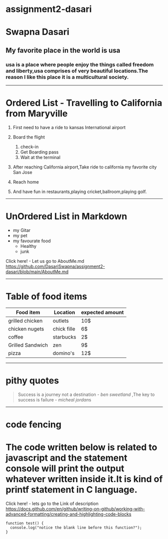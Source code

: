 # assignment2-dasari
# Swapna Dasari
## My favorite place in the world is usa
### **usa is a place where people enjoy the things called freedom and liberty**,usa comprises of very beautiful locations.The reason I like this place it is a **multicultural society.**
_ _ _ _ _ 
# Ordered List - Travelling to California from Maryville

1. First need to have a ride to kansas International airport
2. Board the flight
    1. check-in 
    2. Get Boarding pass
    3. Wait at the terminal
    
1. After reaching California airport,Take ride to california my favorite city San Jose
2. Reach home
3. And have fun in restaurants,playing cricket,ballroom,playing golf.

 _ _ _ _ _
# UnOrdered List in Markdown
+ my Gitar
+ my pet
+ my favourate food
    - Healthy
    - junk



Click here! - Let us go to AboutMe.md <https://github.com/DasariSwapna/assignment2-dasari/blob/main/AboutMe.md>

 _ _ _ _ _

# Table of food items
Food item | Location | expected amount|
| ---     | ---      | ---            |               
| grilled chicken   | outlets  | 10$ |
| chicken nugets| chick fille | 6$ |
| coffee | starbucks | 2$ |
| Grilled Sandwich | zen | 9$ |
| pizza | domino's | 12$ |

 _ _ _ _ _
 # pithy quotes
 >Success is a journey not a destination - *ben sweetland*
 >,The key to success is failure - *micheal jordan*s

  _ _ _ _ _
 # code fencing

# The code written below is related to javascript and the statement console will print the output whatever  written inside it.It is kind of printf statement in C language.

Click here! - lets go to the Link of description <https://docs.github.com/en/github/writing-on-github/working-with-advanced-formatting/creating-and-highlighting-code-blocks>

```
function test() {
  console.log("notice the blank line before this function?");
}
```